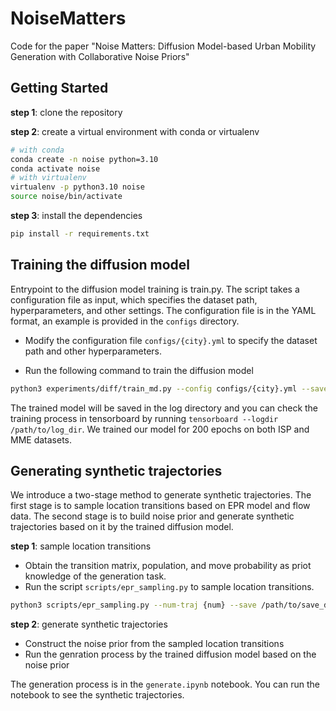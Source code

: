 # NoiseMatters
Code for the paper "Noise Matters: Diffusion Model-based Urban Mobility Generation with Collaborative Noise Priors"

## Getting Started

**step 1**: clone the repository

**step 2**: create a virtual environment with conda or virtualenv

```bash
# with conda
conda create -n noise python=3.10
conda activate noise
# with virtualenv
virtualenv -p python3.10 noise
source noise/bin/activate
```

**step 3**: install the dependencies

```bash
pip install -r requirements.txt
```

## Training the diffusion model

Entrypoint to the diffusion model training is train.py. The script takes a configuration file as input, which specifies the dataset path, hyperparameters, and other settings. The configuration file is in the YAML format, an example is provided in the `configs` directory.

- Modify the configuration file `configs/{city}.yml` to specify the dataset path and other hyperparameters.

- Run the following command to train the diffusion model

```bash
python3 experiments/diff/train_md.py --config configs/{city}.yml --save /path/to/log_dir
```

The trained model will be saved in the log directory and you can check the training process in tensorboard by running `tensorboard --logdir /path/to/log_dir`. We trained our model for 200 epochs on both ISP and MME datasets.

## Generating synthetic trajectories
We introduce a two-stage method to generate synthetic trajectories. The first stage is to sample location transitions based on EPR model and flow data. The second stage is to build noise prior and generate synthetic trajectories based on it by the trained diffusion model.

**step 1**: sample location transitions

- Obtain the transition matrix, population, and move probability as priot knowledge of the generation task. 
- Run the script `scripts/epr_sampling.py` to sample location transitions.

```bash
python3 scripts/epr_sampling.py --num-traj {num} --save /path/to/save_dir
```

**step 2**: generate synthetic trajectories

- Construct the noise prior from the sampled location transitions
- Run the genration process by the trained diffusion model based on the noise prior

The generation process is in the `generate.ipynb` notebook. You can run the notebook to see the synthetic trajectories.